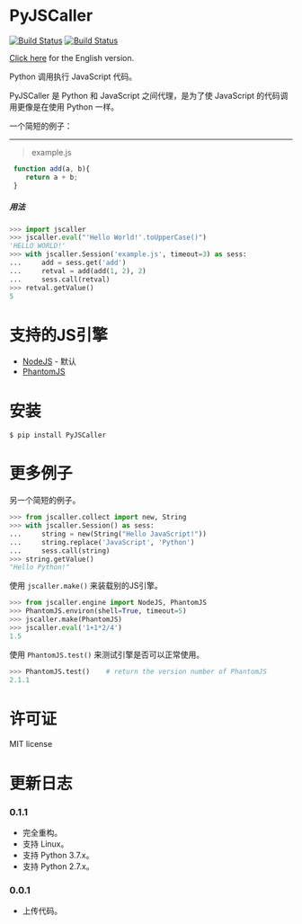 PyJSCaller
===============
[![Build Status](https://img.shields.io/badge/build-passing-green.svg)](https://github.com/ZSAIm/PyJSCaller)
[![Build Status](https://img.shields.io/badge/pypi-v0.1.1-blue.svg)](https://pypi.org/project/PyJSCaller/)


[Click here](https://github.com/ZSAIm/PyJSCaller/blob/master/README_EN.md) for the English version. 

Python 调用执行 JavaScript 代码。

PyJSCaller 是 Python 和 JavaScript 之间代理，是为了使 JavaScript 的代码调用更像是在使用 Python 一样。

一个简短的例子：
*****

> example.js
    
```javascript
 function add(a, b){
    return a + b;
 }
```

##### 用法

```python
>>> import jscaller
>>> jscaller.eval("'Hello World!'.toUpperCase()")
'HELLO WORLD!'
>>> with jscaller.Session('example.js', timeout=3) as sess:
...     add = sess.get('add')
...     retval = add(add(1, 2), 2)
...     sess.call(retval)
>>> retval.getValue()
5
```


# 支持的JS引擎

* [NodeJS](https://nodejs.org/) - 默认
* [PhantomJS](https://phantomjs.org/)


# 安装

    $ pip install PyJSCaller

# 更多例子

另一个简短的例子。

```python
>>> from jscaller.collect import new, String
>>> with jscaller.Session() as sess:
...     string = new(String("Hello JavaScript!"))
...     string.replace('JavaScript', 'Python')
...     sess.call(string)
>>> string.getValue()
"Hello Python!"
```

使用 ``jscaller.make()`` 来装载别的JS引擎。

```python
>>> from jscaller.engine import NodeJS, PhantomJS
>>> PhantomJS.environ(shell=True, timeout=5)
>>> jscaller.make(PhantomJS)
>>> jscaller.eval('1+1*2/4')
1.5
```

使用 ``PhantomJS.test()`` 来测试引擎是否可以正常使用。

```python
>>> PhantomJS.test()    # return the version number of PhantomJS
2.1.1
```


# 许可证
MIT license

# 更新日志

### 0.1.1
- 完全重构。
- 支持 Linux。
- 支持 Python 3.7.x。
- 支持 Python 2.7.x。

### 0.0.1
- 上传代码。
 
 
